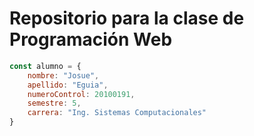 # Repositorio para la clase de Programación Web

```javascript
const alumno = {
    nombre: "Josue",
    apellido: "Eguia",
    numeroControl: 20100191,
    semestre: 5,
    carrera: "Ing. Sistemas Computacionales"
}
```